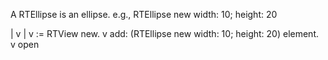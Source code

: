 A RTEllipse is an ellipse. e.g., RTEllipse new width: 10; height: 20


| v |
v := RTView new.
v add: (RTEllipse new width: 10; height: 20) element.
v open